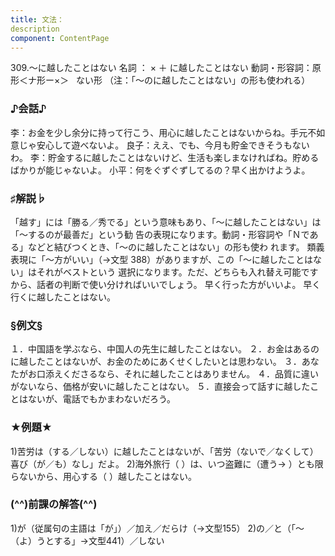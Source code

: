 ```yaml
---
title: 文法：
description
component: ContentPage
---
```



309.～に越したことはない
名詞 ： × ＋ に越したことはない
動詞・形容詞：原形＜ナ形ー×＞  
ない形
（注：「～のに越したことはない」の形も使われる）
### ♪会話♪
李：お金を少し余分に持って行こう、用心に越したことはないからね。手元不如意じゃ安心して遊べないよ。 良子：ええ、でも、今月も貯金できそうもないわ。
李：貯金するに越したことはないけど、生活も楽しまなければね。貯めるばかりが能じゃないよ。
小平：何をぐずぐずしてるの？早く出かけようよ。
### ♯解説♭
「越す」には「勝る／秀でる」という意味もあり、「～に越したことはない」は「～するのが最善だ」という勧 告の表現になります。動詞・形容詞や「Ｎである」などと結びつくとき、「～のに越したことはない」の形も使わ れます。
類義表現に「～方がいい」（→文型 388）がありますが、この「～に越したことはない」はそれがベストという 選択になります。ただ、どちらも入れ替え可能ですから、話者の判断で使い分ければいいでしょう。
早く行った方がいいよ。
早く行くに越したことはない。
### §例文§
１．中国語を学ぶなら、中国人の先生に越したことはない。
２．お金はあるのに越したことはないが、お金のためにあくせくしたいとは思わない。
３．あなたがお口添えくださるなら、それに越したことはありません。
４．品質に違いがないなら、価格が安いに越したことはない。
５．直接会って話すに越したことはないが、電話でもかまわないだろう。
### ★例題★
1)苦労は（する／しない）に越したことはないが、「苦労（ないで／なくして）喜び（が／も）なし」だよ。
2)海外旅行（ ）は、いつ盗難に（遭う→ ）とも限らないから、用心する（ ）越したことはない。
### (^^)前課の解答(^^)
1)が（従属句の主語は「が」）／加え／だらけ（→文型155）
2)の／と（「～（よ）うとする」→文型441）／しない
